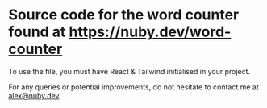 # Source code for the word counter found at https://nuby.dev/word-counter

To use the file, you must have React & Tailwind initialised in your project.

For any queries or potential improvements, do not hesitate to contact me at alex@nuby.dev